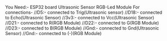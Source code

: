 You Need:-
ESP32 board
Ultrasonic Sensor
RGB-Led Module
For connections-
//D5:- connected to Trig(Ultrasonic sensor)
//D18:- connected to Echo(Ultrasonic Sensor)
//3v3:- connected to Vcc(Ultrasonic Sensor)
//D21:- connected to R(RGB Module)
//D22:- connected to G(RGB Module)
//D23:- connected to B(RGB Module)
//Gnd:- connected to Gnd(Ultrasonic Sensor)
//Gnd:- connected to (-)(RGB Module)
